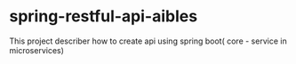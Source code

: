 # spring-restful-api-aibles

This project describer how to create api using spring boot( core - service in microservices)
